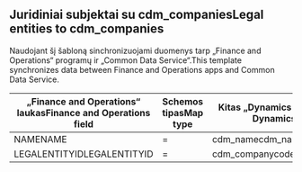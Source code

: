 ## <a name="legal-entities-to-cdm_companies"></a><span data-ttu-id="1e416-101">Juridiniai subjektai su cdm_companies</span><span class="sxs-lookup"><span data-stu-id="1e416-101">Legal entities to cdm_companies</span></span>

<span data-ttu-id="1e416-102">Naudojant šį šabloną sinchronizuojami duomenys tarp „Finance and Operations“ programų ir „Common Data Service“.</span><span class="sxs-lookup"><span data-stu-id="1e416-102">This template synchronizes data between Finance and Operations apps and Common Data Service.</span></span>

<span data-ttu-id="1e416-103">„Finance and Operations“ laukas</span><span class="sxs-lookup"><span data-stu-id="1e416-103">Finance and Operations field</span></span> | <span data-ttu-id="1e416-104">Schemos tipas</span><span class="sxs-lookup"><span data-stu-id="1e416-104">Map type</span></span> | <span data-ttu-id="1e416-105">Kitas „Dynamics 365” laukas</span><span class="sxs-lookup"><span data-stu-id="1e416-105">Other Dynamics 365 field</span></span> | <span data-ttu-id="1e416-106">Numatytoji reikšmė</span><span class="sxs-lookup"><span data-stu-id="1e416-106">Default value</span></span>
---|---|---|---
<span data-ttu-id="1e416-107">NAME</span><span class="sxs-lookup"><span data-stu-id="1e416-107">NAME</span></span> | = | <span data-ttu-id="1e416-108">cdm_name</span><span class="sxs-lookup"><span data-stu-id="1e416-108">cdm_name</span></span> | 
<span data-ttu-id="1e416-109">LEGALENTITYID</span><span class="sxs-lookup"><span data-stu-id="1e416-109">LEGALENTITYID</span></span> | = | <span data-ttu-id="1e416-110">cdm_companycode</span><span class="sxs-lookup"><span data-stu-id="1e416-110">cdm_companycode</span></span> | 
